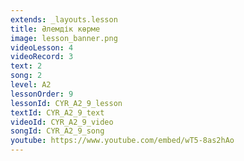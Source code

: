 ```yaml
---
extends: _layouts.lesson
title: Әлемдік көрме
image: lesson_banner.png
videoLesson: 4
videoRecord: 3
text: 2
song: 2
level: A2
lessonOrder: 9
lessonId: CYR_A2_9_lesson
textId: CYR_A2_9_text
videoId: CYR_A2_9_video
songId: CYR_A2_9_song
youtube: https://www.youtube.com/embed/wT5-8as2hAo
---
```

